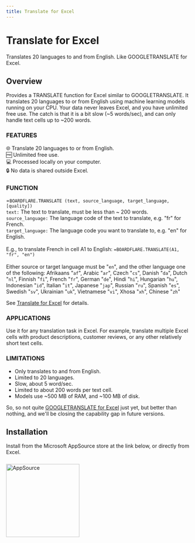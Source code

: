 ```yaml
---
title: Translate for Excel
---
```


# Translate for Excel

Translates 20 languages to and from English.  Like GOOGLETRANSLATE for Excel.

## Overview

Provides a TRANSLATE function for Excel similar to GOOGLETRANSLATE.  It translates 20 languages to or from English using machine learning models running on your CPU.  Your data never leaves Excel, and you have unlimited free use.  The catch is that it is a bit slow (~5 words/sec), and can only handle text cells up to ~200 words.

<h3>FEATURES</h3>

🌐 Translate 20 languages to or from English.<br>
🆓 Unlimited free use.<br>
💻 Processed locally on your computer.<br>
🔒 No data is shared outside Excel.<br>

<h3>FUNCTION</h3>

=<code>BOARDFLARE.TRANSLATE (text, source_language, target_language, [quality])</code><br>
<code>text:</code> The text to translate, must be less than ~ 200 words.<br>
<code>source_language:</code> The language code of the text to translate, e.g. "fr" for French.<br>
<code>target_language:</code> The language code you want to translate to, e.g. "en" for English.<br><br>
E.g., to translate French in cell A1 to English: <code>=BOARDFLARE.TRANSLATE(A1, "fr", "en")</code><br><br>
Either source or target language must be "<code>en</code>", and the other language one of the following: Afrikaans "<code>af</code>", Arabic "<code>ar</code>", Czech "<code>cs</code>", Danish "<code>da</code>", Dutch "<code>nl</code>", Finnish "<code>fi</code>", French "<code>fr</code>", German "<code>de</code>", Hindi "<code>hi</code>", Hungarian "<code>hu</code>", Indonesian "<code>id</code>", Italian "<code>it</code>", Japanese "<code>jap</code>", Russian "<code>ru</code>", Spanish "<code>es</code>", Swedish "<code>sv</code>", Ukrainian "<code>uk</code>", Vietnamese "<code>vi</code>", Xhosa "<code>xh</code>", Chinese "<code>zh</code>"

See <a href="https://www.boardflare.com/apps/excel/translate">Translate for Excel</a> for details.

<h3>APPLICATIONS</h3>

Use it for any translation task in Excel. For example, translate multiple Excel cells with product descriptions, customer reviews, or any other relatively short text cells.

<h3>LIMITATIONS</h3>
<ul>
    <li>Only translates to and from English.</li>
    <li>Limited to 20 languages.</li>
    <li>Slow, about 5 word/sec.</li>
    <li>Limited to about 200 words per text cell.</li>
    <li>Models use ~500 MB of RAM, and ~100 MB of disk.</li>
</ul>
So, so not quite <a href="http://www.boardflare.com/blog/2024/googletranslate-excel">GOOGLETRANSLATE for Excel</a> just yet, but better than nothing, and we'll be closing the capability gap in future versions.

## Installation

Install from the Microsoft AppSource store at the link below, or directly from Excel.

<a href="https://appsource.microsoft.com/en-us/product/office/WA200006970?tab=Overview">
    <img 
        src="/images/MS_AppSource.png" 
        alt="AppSource"
        style="padding-top: 10px; width: 200px;"
    />
</a>
